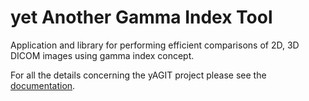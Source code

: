# yet Another Gamma Index Tool

Application and library for performing efficient comparisons of 2D, 3D DICOM images using gamma index concept.

For all the details concerning the yAGIT project please see the [documentation](http://gi-yagit.readthedocs.io/en/latest/).
